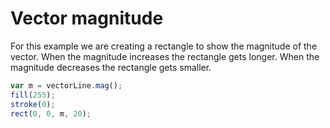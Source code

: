 # Vector magnitude
For this example we are creating a rectangle to show the magnitude of the vector. When the magnitude increases the rectangle gets longer. When the magnitude decreases the rectangle gets smaller.
```js
var m = vectorLine.mag();
fill(255);
stroke(0);
rect(0, 0, m, 20);
```
